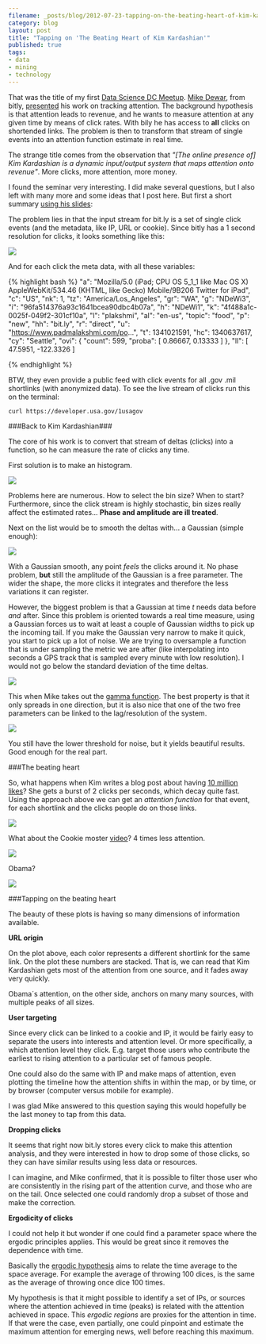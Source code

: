 ```yaml
---
filename: _posts/blog/2012-07-23-tapping-on-the-beating-heart-of-kim-kardashian.md
category: blog
layout: post
title: "Tapping on 'The Beating Heart of Kim Kardashian'"
published: true
tags:
- data
- mining
- technology
---
```


That was the title of my first [Data Science DC
Meetup](https://www.meetup.com/Data-Science-DC/events/70123182/). [Mike
Dewar](https://www.twitter.com/mikedewar), from bitly,
[presented](https://github.com/mikedewar/beatingheart) his work on tracking attention. The
background hypothesis is that attention leads to revenue, and he wants
to measure attention at any given time by means of click rates. With bily he has access to **all** clicks on
shortended links. The problem is then to transform that stream of single
events into an attention function estimate in real time.

The strange title comes from the observation that *"[The online presence of] Kim Kardashian is a dynamic input/output system that maps attention onto revenue"*. More clicks, more attention, more money.

I found the seminar very interesting. I did make several questions,  but I also left with many more and some ideas that I post here. But first a short summary [using his slides](https://github.com/mikedewar/beatingheart):

<!--more-->
The problem lies in that the input stream for bit.ly is a set of single click events
(and the metadata, like IP, URL or cookie). Since bitly has a 1 second
resolution for clicks, it looks something like this:

![](/images/clicks-kim.png)

And for each click the meta data, with all these variables:

{% highlight bash %}
"a": "Mozilla/5.0 (iPad; CPU OS 5_1_1 like Mac OS X) AppleWebKit/534.46
(KHTML, like Gecko) Mobile/9B206 Twitter for iPad",
"c": "US",
"nk": 1,
"tz": "America/Los_Angeles",
"gr": "WA",
"g": "NDeWi3",
"i": "96fa514376a93c1641bcea90dbc4b07a",
"h": "NDeWi1",
"k": "4f488a1c-0025f-049f2-301cf10a",
"l": "plakshmi",
"al": "en-us",
"topic": "food",
"p": "new",
"hh": "bit.ly",
"r": "direct",
"u": "https://www.padmalakshmi.com/po...",
"t": 1341021591,
"hc": 1340637617,
"cy": "Seattle",
"ovi": {
"count": 599,
"proba": [
  0.86667,
  0.13333
]
},
"ll": [
 47.5951,
 -122.3326
 ]

{% endhighlight %}

BTW, they even provide a public feed with click events for all .gov .mil
shortlinks (with anonymized data). To see the live stream of clicks run this
on the terminal:

    curl https://developer.usa.gov/1usagov

###Back to Kim Kardashian###

The core of his work is to convert that stream of deltas (clicks) into a
function, so he can measure the rate of clicks any time.

First solution
is to make an histogram.

![](/images/histogram-kim.png)

Problems here are numerous. How to select the bin size? When to start?
Furthermore, since the click stream is highly stochastic, bin sizes
really affect the estimated rates... **Phase and amplitude are ill treated**.

Next on the list would be to smooth the deltas with... a Gaussian
(simple enough):

![](/images/gaussian.png)

With a Gaussian smooth, any point *feels* the clicks around it. No phase problem, **but** still the amplitude of the Gaussian is
a free parameter. The wider the shape, the more clicks it integrates and
therefore the less variations it can register.

However, the biggest problem is that
a Gaussian at time *t* needs data before *and* after. Since this problem
is oriented towards a real time measure, using a Gaussian forces us to wait at
least a couple of Gaussian widths to pick up the incoming tail. If you
make the Gaussian very narrow to make it quick, you start to pick up a
lot of noise. We are trying to oversample a function
that is under sampling the metric we are after (like interpolating into
seconds a GPS track that is sampled every minute with low resolution). I
would not go below the standard deviation of the time deltas.


![](/images/gaus-kim.png)

This when Mike takes out the [gamma function](https://en.wikipedia.org/wiki/Gamma_distribution). The best property is that
it only spreads in one direction, but it is also nice that one of the
two free parameters can be linked to the lag/resolution of the system.

![](/images/gamma.png)

You still have the lower threshold for noise, but it yields beautiful
results. Good enough for the real part.


###The beating heart

So, what happens when Kim writes a blog post about having [10 million
likes](https://www.celebuzz.com/2012-07-10/kim-kardashian-thanks-to-all-10-million-of-you/)? She gets a burst of 2 clicks per seconds, which decay quite fast. Using the approach above we can get an *attention function* for that event, for each shortlink and the clicks people do on those links.


![](/images/kim_attention.png)

What about the Cookie moster [video](https://www.youtube.com/watch?v=-qTIGg3I5y8)? 4
times less attention.


![](/images/cookie_monster_attn.png)

Obama?


![](/images/obama_attn.png)


###Tapping on the beating heart

The beauty of these plots is having so many dimensions of information available.


**URL origin**

On the plot above, each color represents a different shortlink for the
same link. On the plot these numbers are stacked. That is,
we can read that Kim Kardashian gets most of the attention from one source, and it fades away
very quickly.

Obama´s attention, on the other side, anchors on many many sources, with
multiple peaks of all sizes.

**User targeting**

Since every click can be linked to a cookie and IP, it would be fairly
easy to separate the users into interests and attention level. Or more
specifically, a which attention level they click. E.g. target those
users who contribute the earliest to rising attention to a particular
set of famous people.

One could also do the same with IP and make maps
of attention, even plotting the timeline how the attention shifts in
within the map, or by time, or by browser (computer versus mobile for
example).

I was glad Mike answered to this question saying this would hopefully be the
last money to tap from this data.

**Dropping clicks**

It seems that right now bit.ly stores every click to make this
attention analysis, and they were interested in how to drop some of
those clicks, so they can have similar results using less data or
resources.

I can imagine, and Mike confirmed, that it is possible to filter those
user who are consistently in the rising part of the attention curve, and
those who are on the tail. Once selected one could randomly drop a
subset of those and make the correction.



**Ergodicity of clicks**

I could not help it but wonder if one could find a parameter space where the
ergodic principles applies. This would be great since it removes the
dependence with time.

Basically the [ergodic hypothesis](https://en.wikipedia.org/wiki/Ergodic_theory)
 aims to relate the time average to the space average. For example
the average of throwing 100 dices, is the same as the average of
throwing once dice 100 times.

My hypothesis is that it might possible to identify a set of IPs, or
sources where the attention achieved in time (peaks) is related with the
attention achieved in space. This *ergodic regions* are proxies for the attention in time. If that were the case, even partially, one
could pinpoint and estimate the maximum attention for emerging news, well before reaching this maximum.

